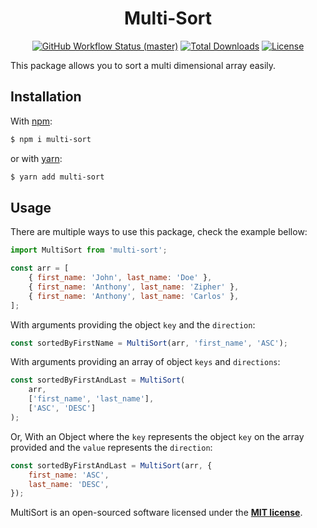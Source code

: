 <h1 align="center" style="border:none !important">
    Multi-Sort
</h1>

<p align="center">
    <a href="https://github.com/xiCO2k/multi-sort/actions"><img alt="GitHub Workflow Status (master)" src="https://img.shields.io/github/workflow/status/xiCO2k/multi-sort/Tests/master"></a>
    <a href="https://www.npmjs.com/package/multi-sort"><img alt="Total Downloads" src="https://img.shields.io/npm/dt/multi-sort.svg"></a>
    <a href="https://www.npmjs.com/package/multi-sort"><img alt="License" src="https://img.shields.io/npm/l/multi-sort.svg?sanitize=true"></a>
</p>

This package allows you to sort a multi dimensional array easily.

## Installation
With [npm](https://www.npmjs.com):
```sh
$ npm i multi-sort
```
or with [yarn](https://yarnpkg.com):
```sh
$ yarn add multi-sort
```

## Usage

There are multiple ways to use this package, check the example bellow:

```js
import MultiSort from 'multi-sort';

const arr = [
    { first_name: 'John', last_name: 'Doe' },
    { first_name: 'Anthony', last_name: 'Zipher' },
    { first_name: 'Anthony', last_name: 'Carlos' },
];
```

With arguments providing the object `key` and the `direction`:

```js
const sortedByFirstName = MultiSort(arr, 'first_name', 'ASC');
```

With arguments providing an array of object `keys` and `directions`:

```js
const sortedByFirstAndLast = MultiSort(
    arr,
    ['first_name', 'last_name'],
    ['ASC', 'DESC']
);
```

Or, With an Object where the `key` represents the object `key` on the array provided and the `value` represents
the `direction`:

```js
const sortedByFirstAndLast = MultiSort(arr, {
    first_name: 'ASC',
    last_name: 'DESC',
});
```

MultiSort is an open-sourced software licensed under the **[MIT license](https://opensource.org/licenses/MIT)**.
